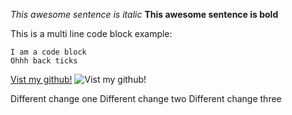 *This awesome sentence is italic*
**This awesome sentence is bold**

This is a multi line code block example:

```
I am a code block
Ohhh back ticks
```

[Vist my github!](https://www.github.com/nchambe2)
![Vist my github!](https://upload.wikimedia.org/wikipedia/commons/1/16/Choc-Chip-Cookie.jpg)

Different change one
Different change two
Different change three